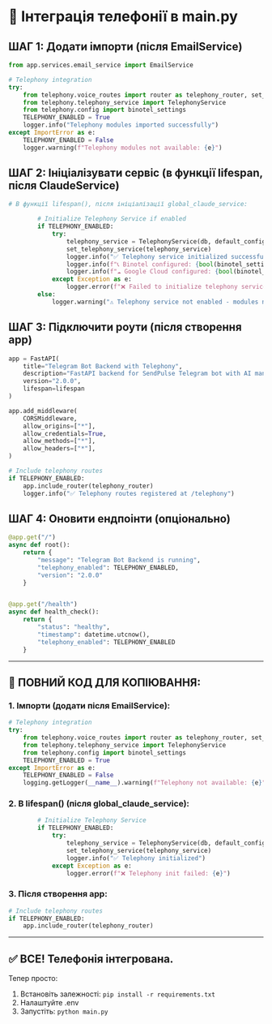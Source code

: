 # 🔧 Інтеграція телефонії в main.py

## ШАГ 1: Додати імпорти (після EmailService)

```python
from app.services.email_service import EmailService

# Telephony integration
try:
    from telephony.voice_routes import router as telephony_router, set_telephony_service
    from telephony.telephony_service import TelephonyService
    from telephony.config import binotel_settings
    TELEPHONY_ENABLED = True
    logger.info("Telephony modules imported successfully")
except ImportError as e:
    TELEPHONY_ENABLED = False
    logger.warning(f"Telephony modules not available: {e}")
```

## ШАГ 2: Ініціалізувати сервіс (в функції lifespan, після ClaudeService)

```python
# В функції lifespan(), після ініціалізації global_claude_service:

        # Initialize Telephony Service if enabled
        if TELEPHONY_ENABLED:
            try:
                telephony_service = TelephonyService(db, default_config, global_claude_service)
                set_telephony_service(telephony_service)
                logger.info("✅ Telephony service initialized successfully")
                logger.info(f"📞 Binotel configured: {bool(binotel_settings.binotel_api_key)}")
                logger.info(f"☁️ Google Cloud configured: {bool(binotel_settings.google_application_credentials)}")
            except Exception as e:
                logger.error(f"❌ Failed to initialize telephony service: {e}")
        else:
            logger.warning("⚠️ Telephony service not enabled - modules not imported")
```

## ШАГ 3: Підключити роути (після створення app)

```python
app = FastAPI(
    title="Telegram Bot Backend with Telephony",
    description="FastAPI backend for SendPulse Telegram bot with AI management and Binotel telephony",
    version="2.0.0",
    lifespan=lifespan
)

app.add_middleware(
    CORSMiddleware,
    allow_origins=["*"],
    allow_credentials=True,
    allow_methods=["*"],
    allow_headers=["*"],
)

# Include telephony routes
if TELEPHONY_ENABLED:
    app.include_router(telephony_router)
    logger.info("✅ Telephony routes registered at /telephony")
```

## ШАГ 4: Оновити ендпоінти (опціонально)

```python
@app.get("/")
async def root():
    return {
        "message": "Telegram Bot Backend is running",
        "telephony_enabled": TELEPHONY_ENABLED,
        "version": "2.0.0"
    }


@app.get("/health")
async def health_check():
    return {
        "status": "healthy",
        "timestamp": datetime.utcnow(),
        "telephony_enabled": TELEPHONY_ENABLED
    }
```

---

## 📝 ПОВНИЙ КОД ДЛЯ КОПІЮВАННЯ:

### 1. Імпорти (додати після EmailService):
```python
# Telephony integration
try:
    from telephony.voice_routes import router as telephony_router, set_telephony_service
    from telephony.telephony_service import TelephonyService
    from telephony.config import binotel_settings
    TELEPHONY_ENABLED = True
except ImportError as e:
    TELEPHONY_ENABLED = False
    logging.getLogger(__name__).warning(f"Telephony not available: {e}")
```

### 2. В lifespan() (після global_claude_service):
```python
        # Initialize Telephony Service
        if TELEPHONY_ENABLED:
            try:
                telephony_service = TelephonyService(db, default_config, global_claude_service)
                set_telephony_service(telephony_service)
                logger.info("✅ Telephony initialized")
            except Exception as e:
                logger.error(f"❌ Telephony init failed: {e}")
```

### 3. Після створення app:
```python
# Include telephony routes
if TELEPHONY_ENABLED:
    app.include_router(telephony_router)
```

---

## ✅ ВСЕ! Телефонія інтегрована.

Тепер просто:
1. Встановіть залежності: `pip install -r requirements.txt`
2. Налаштуйте .env
3. Запустіть: `python main.py`
